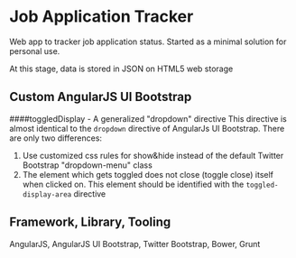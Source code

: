 Job Application Tracker
===========
Web app to tracker job application status. Started as a minimal solution for personal use.

At this stage, data is stored in JSON on HTML5 web storage

Custom AngularJS UI Bootstrap
------
####toggledDisplay - A generalized "dropdown" directive
This directive is almost identical to the `dropdown` directive of AngularJs UI Bootstrap.
There are only two differences:

1. Use customized css rules for show&hide instead of the default Twitter Bootstrap "dropdown-menu" class
2. The element which gets toggled does not close (toggle close) itself when clicked on. This element should be identified with the `toggled-display-area` directive

Framework, Library, Tooling
------
AngularJS, AngularJS UI Bootstrap, Twitter Bootstrap, Bower, Grunt
